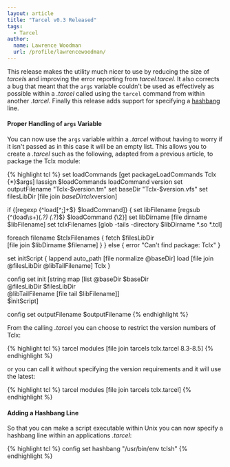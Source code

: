 ```yaml
---
layout: article
title: "Tarcel v0.3 Released"
tags:
  - Tarcel
author:
  name: Lawrence Woodman
  url: /profile/lawrencewoodman/
---
```

This release makes the utility much nicer to use by reducing the size of <em>tarcel</em>s and improving the error reporting from _tarcel.tarcel_.  It also corrects a bug that meant that the `args` variable couldn't be used as effectively as possible within a _.tarcel_ called using the `tarcel` command from within another _.tarcel_.  Finally this release adds support for specifying a [hashbang](https://en.wikipedia.org/wiki/Shebang_%28Unix%29) line.

#### Proper Handling of `args` Variable ####
You can now use the `args` variable within a _.tarcel_ without having to worry if it isn't passed as in this case it will be an empty list.  This allows you to create a _.tarcel_ such as the following, adapted from a previous article, to package the Tclx module:

{% highlight tcl %}
set loadCommands [get packageLoadCommands Tclx {*}$args]
lassign $loadCommands loadCommand version
set outputFilename "Tclx-$version.tm"
set baseDir "Tclx-$version.vfs"
set filesLibDir [file join $baseDir tclx$version]


if {[regexp {^load[^;]+$} $loadCommand]} {
  set libFilename [regsub {^(load\s+)(.*?) (.*?)$} $loadCommand {\2}]
  set libDirname [file dirname $libFilename]
  set tclxFilenames [glob -tails -directory $libDirname *.so *.tcl]

  foreach filename $tclxFilenames {
    fetch $filesLibDir \
          [file join $libDirname $filename]
  }
} else {
  error "Can't find package: Tclx"
}

set initScript {
  lappend auto_path [file normalize @baseDir]
  load [file join @filesLibDir @libTailFilename] Tclx
}

config set init [string map [list @baseDir $baseDir \
                                  @filesLibDir $filesLibDir \
                                  @libTailFilename [file tail $libFilename]] \
                            $initScript]

config set outputFilename $outputFilename
{% endhighlight %}


From the calling _.tarcel_ you can choose to restrict the version numbers of Tclx:

{% highlight tcl %}
tarcel modules [file join tarcels tclx.tarcel 8.3-8.5]
{% endhighlight %}

or you can call it without specifying the version requirements and it will use the latest:

{% highlight tcl %}
tarcel modules [file join tarcels tclx.tarcel]
{% endhighlight %}

#### Adding a Hashbang Line ####
So that you can make a script executable within Unix you can now specify a hashbang line within an applications _.tarcel_:

{% highlight tcl %}
config set hashbang "/usr/bin/env tclsh"
{% endhighlight %}
